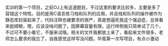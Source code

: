 实训的第一个项目，之前OJ上有这道题目，不过这里的要求比较多，主要是多了容错这个特性。目的是用C语言练习栈和队列的应用，并且栈和队列的操作被作为静态库封装起来了，代码注释也被要求的很严，真是想逼死我这个强迫症，总体看来挺顺眼，嗯，应该没啥问题了。因屏幕容量有限，运行样例我只简单试了几个，不过可不要小看它，不服来试哦。相关的文件我都放上来了，看起来文件很多，老师怎么要求的我忘了，自我感觉这样写没问题。毕竟第一次写项目，有点小激动
